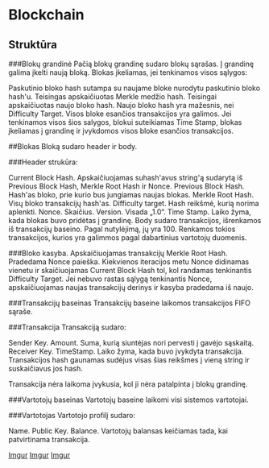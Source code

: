 # Blockchain

## Struktūra
###Blokų grandinė
Pačią blokų grandinę sudaro blokų sąrašas. Į grandinę galima įkelti naują bloką. Blokas įkeliamas, jei tenkinamos visos sąlygos:

Paskutinio bloko hash sutampa su naujame bloke nurodytu paskutinio bloko hash'u.
Teisingas apskaičiuotas Merkle medžio hash.
Teisingai apskaičiuotas naujo bloko hash.
Naujo bloko hash yra mažesnis, nei Difficulty Target.
Visos bloke esančios transakcijos yra galimos.
Jei tenkinamos visos šios salygos, blokui suteikiamas Time Stamp, blokas įkeliamas į grandinę ir įvykdomos visos bloke esančios transakcijos.

##Blokas
Bloką sudaro header ir body.

###Header strukūra:

Current Block Hash. Apskaičiuojamas suhash'avus string'ą sudarytą iš Previous Block Hash, Merkle Root Hash ir Nonce.
Previous Block Hash. Hash'as bloko, prie kurio bus jungiamas naujas blokas.
Merkle Root Hash. Visų bloko transakcijų hash'as.
Difficulty target. Hash reikšmė, kurią norima aplenkti.
Nonce. Skaičius.
Version. Visada „1.0“.
Time Stamp. Laiko žyma, kada blokas buvo pridėtas į grandinę.
Body sudaro transakcijos, išrenkamos iš transakcijų baseino. Pagal nutylėjimą, jų yra 100. Renkamos tokios transakcijos, kurios yra galimmos pagal dabartinius vartotojų duomenis.

###Bloko kasyba.
Apskaičiuojamas transakcijų Merkle Root Hash. Pradedama Nonce paieška. Kiekvienos iteracijos metu Nonce didinamas vienetu ir skaičiuojamas Current Block Hash tol, kol randamas tenkinantis Difficulty Target. Jei nebuvo rastas sąlygą tenkinantis Nonce, apskaičiuojamas naujas transakcijų derinys ir kasyba pradedama iš naujo.

###Transakcijų baseinas
Transakcijų baseine laikomos transakcijos FIFO sąraše.

###Transakcija
Transakciją sudaro:

Sender Key.
Amount. Suma, kurią siuntėjas nori pervesti į gavėjo sąskaitą.
Receiver Key.
TimeStamp. Laiko žyma, kada buvo įvykdyta transakcija.
Transakcijos hash gaunamas sudėjus visas šias reikšmes į vieną string ir suskaičiavus jos hash.

Transakcija nėra laikoma įvykusia, kol ji nėra patalpinta į blokų grandinę.

###Vartotojų baseinas
Vartotojų baseine laikomi visi sistemos vartotojai.

###Vartotojas
Vartotojo profilį sudaro:

Name.
Public Key.
Balance.
Vartotojų balansas keičiamas tada, kai patvirtinama transakcija.

[Imgur](https://i.imgur.com/X8pCbni.png)
[Imgur](https://i.imgur.com/rDw17ev.jpg)
[Imgur](https://i.imgur.com/X8pCbni.png)

